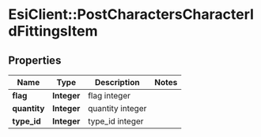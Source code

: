 # EsiClient::PostCharactersCharacterIdFittingsItem

## Properties
Name | Type | Description | Notes
------------ | ------------- | ------------- | -------------
**flag** | **Integer** | flag integer | 
**quantity** | **Integer** | quantity integer | 
**type_id** | **Integer** | type_id integer | 


